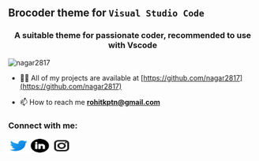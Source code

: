 ## Brocoder theme for `Visual Studio Code`
<h3 align="center">A suitable theme for passionate coder, recommended to use with Vscode</h3>

<p align="left"> <img src="https://komarev.com/ghpvc/?username=nagar2817&label=Profile%20views&color=0e75b6&style=flat" alt="nagar2817" /> </p>

- 👨‍💻 All of my projects are available at [https://github.com/nagar2817](https://github.com/nagar2817)

- 📫 How to reach me **rohitkptn@gmail.com**

<h3 align="left">Connect with me:</h3>
<p align="left">
<a href="https://twitter.com/rohiiiiiiiiit" target="blank"><img align="center" src="./themes/icons8-twitter-48.png" alt="rohiiiiiiiiit" height="30" width="40" /></a>
<a href="https://linkedin.com/in/rohit-nagar-8649aa1a2/" target="blank"><img align="center" src="./icons8-linkedin-circled-50.png" height="30" width="40" /></a>
<a href="https://instagram.com/r.nagar_" target="blank"><img align="center" src="./icons8-instagram-24.png" alt="r.nagar_" height="30" width="40" /></a>
</p>

